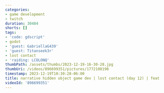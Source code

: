 ```yaml
---
categories:
- game development
- twitch
duration: 30484
shorts: []
tags:
- 'code: gdscript'
- godot
- 'guest: GabriellaG439'
- 'guest: Titanseek3r'
- lost contact
- 'raiding: LCOLONQ'
thumbPath: /assets/thumbs/2023-12-19-16-30-28.jpg
thumbUri: /videos/896699351/pictures/1772108190
timestamp: 2023-12-19T10:30:28-06:00
title: narrative hidden object game dev | lost contact (day 12) | feat @Titanseek3r
videoId: '896699351'
---
```

